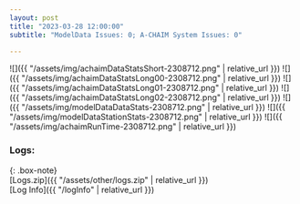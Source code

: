 ```yaml
---
layout: post
title: "2023-03-28 12:00:00"
subtitle: "ModelData Issues: 0; A-CHAIM System Issues: 0"

---
```


![]({{ "/assets/img/achaimDataStatsShort-2308712.png" | relative_url }})
![]({{ "/assets/img/achaimDataStatsLong00-2308712.png" | relative_url }})
![]({{ "/assets/img/achaimDataStatsLong01-2308712.png" | relative_url }})
![]({{ "/assets/img/achaimDataStatsLong02-2308712.png" | relative_url }})
![]({{ "/assets/img/modelDataDataStats-2308712.png" | relative_url }})
![]({{ "/assets/img/modelDataStationStats-2308712.png" | relative_url }})
![]({{ "/assets/img/achaimRunTime-2308712.png" | relative_url }})





### Logs:  
  
{: .box-note}  
[Logs.zip]({{ "/assets/other/logs.zip" | relative_url }})  
[Log Info]({{ "/logInfo" | relative_url }})  
